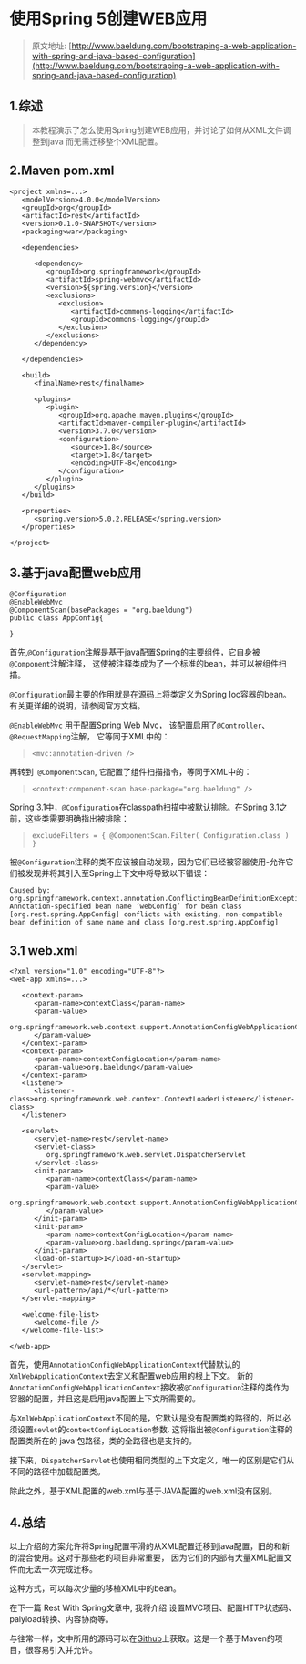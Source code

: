 使用Spring 5创建WEB应用
===

> 原文地址: [http://www.baeldung.com/bootstraping-a-web-application-with-spring-and-java-based-configuration](http://www.baeldung.com/bootstraping-a-web-application-with-spring-and-java-based-configuration)

1.综述
---

> 本教程演示了怎么使用Spring创建WEB应用，并讨论了如何从XML文件调整到java 而无需迁移整个XML配置。

2.Maven pom.xml
---

```
<project xmlns=...>
   <modelVersion>4.0.0</modelVersion>
   <groupId>org</groupId>
   <artifactId>rest</artifactId>
   <version>0.1.0-SNAPSHOT</version>
   <packaging>war</packaging>

   <dependencies>

      <dependency>
         <groupId>org.springframework</groupId>
         <artifactId>spring-webmvc</artifactId>
         <version>${spring.version}</version>
         <exclusions>
            <exclusion>
               <artifactId>commons-logging</artifactId>
               <groupId>commons-logging</groupId>
            </exclusion>
         </exclusions>
      </dependency>

   </dependencies>

   <build>
      <finalName>rest</finalName>

      <plugins>
         <plugin>
            <groupId>org.apache.maven.plugins</groupId>
            <artifactId>maven-compiler-plugin</artifactId>
            <version>3.7.0</version>
            <configuration>
               <source>1.8</source>
               <target>1.8</target>
               <encoding>UTF-8</encoding>
            </configuration>
         </plugin>
      </plugins>
   </build>

   <properties>
      <spring.version>5.0.2.RELEASE</spring.version>
   </properties>

</project>
```

3.基于java配置web应用
---

```
@Configuration
@EnableWebMvc
@ComponentScan(basePackages = "org.baeldung")
public class AppConfig{

}
```

首先,`@Configuration`注解是基于java配置Spring的主要组件，它自身被`@Component`注解注释，
这使被注释类成为了一个标准的bean，并可以被组件扫描。

`@Configuration`最主要的作用就是在源码上将类定义为Spring Ioc容器的bean。有关更详细的说明，请参阅官方文档。

`@EnableWebMvc` 用于配置Spring Web Mvc， 该配置启用了`@Controller`、`@RequestMapping`注解，
它等同于XML中的：
> `<mvc:annotation-driven />`

再转到` @ComponentScan`, 它配置了组件扫描指令，等同于XML中的：
> `<context:component-scan base-package="org.baeldung" />`

Spring 3.1中，`@Configuration`在classpath扫描中被默认排除。在Spring 3.1之前，这些类需要明确指出被排除：
> `excludeFilters = { @ComponentScan.Filter( Configuration.class ) }`

被`@Configuration`注释的类不应该被自动发现，因为它们已经被容器使用-允许它们被发现并将其引入至Spring上下文中将导致以下错误：

```
Caused by: org.springframework.context.annotation.ConflictingBeanDefinitionException: Annotation-specified bean name ‘webConfig’ for bean class [org.rest.spring.AppConfig] conflicts with existing, non-compatible bean definition of same name and class [org.rest.spring.AppConfig]
```

3.1 web.xml
---

```
<?xml version="1.0" encoding="UTF-8"?>
<web-app xmlns=...>

   <context-param>
      <param-name>contextClass</param-name>
      <param-value>
         org.springframework.web.context.support.AnnotationConfigWebApplicationContext
      </param-value>
   </context-param>
   <context-param>
      <param-name>contextConfigLocation</param-name>
      <param-value>org.baeldung</param-value>
   </context-param>
   <listener>
      <listener-class>org.springframework.web.context.ContextLoaderListener</listener-class>
   </listener>

   <servlet>
      <servlet-name>rest</servlet-name>
      <servlet-class>
         org.springframework.web.servlet.DispatcherServlet
      </servlet-class>
      <init-param>
         <param-name>contextClass</param-name>
         <param-value>
            org.springframework.web.context.support.AnnotationConfigWebApplicationContext
         </param-value>
      </init-param>
      <init-param>
         <param-name>contextConfigLocation</param-name>
         <param-value>org.baeldung.spring</param-value>
      </init-param>
      <load-on-startup>1</load-on-startup>
   </servlet>
   <servlet-mapping>
      <servlet-name>rest</servlet-name>
      <url-pattern>/api/*</url-pattern>
   </servlet-mapping>

   <welcome-file-list>
      <welcome-file />
   </welcome-file-list>

</web-app>
```

首先，使用`AnnotationConfigWebApplicationContext`代替默认的`XmlWebApplicationContext`去定义和配置web应用的根上下文。
新的`AnnotationConfigWebApplicationContext`接收被`@Configuration`注释的类作为容器的配置，并且这是启用java配置上下文所需要的。

与`XmlWebApplicationContext`不同的是，它默认是没有配置类的路径的，所以必须设置`sevlet`的`contextConfigLocation`参数.
这将指出被`@Configuration`注释的配置类所在的 java 包路径，类的全路径也是支持的。

接下来，`DispatcherServlet`也使用相同类型的上下文定义，唯一的区别是它们从不同的路径中加载配置类。

除此之外，基于XML配置的web.xml与基于JAVA配置的web.xml没有区别。

4.总结
---

以上介绍的方案允许将Spring配置平滑的从XML配置迁移到java配置，旧的和新的混合使用。这对于那些老的项目非常重要，
因为它们的内部有大量XML配置文件而无法一次完成迁移。

这种方式，可以每次少量的移植XML中的bean。

在下一篇 Rest With Spring文章中, 我将介绍 设置MVC项目、配置HTTP状态码、palyload转换、内容协商等。

与往常一样，文中所用的源码可以在[Github](https://github.com/eugenp/tutorials/tree/master/spring-rest-full)上获取。这是一个基于Maven的项目，很容易引入并允许。


